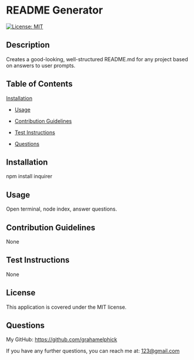 # README Generator

[![License: MIT](https://img.shields.io/badge/License-MIT-yellow.svg)](https://opensource.org/licenses/MIT)

## Description
Creates a good-looking, well-structured README.md for any project based on answers to user prompts.

## Table of Contents
[Installation](#installation)

* [Usage](#usage)

* [Contribution Guidelines](#contribution-guidelines)

* [Test Instructions](#test-instructions)

* [Questions](#questions)

## Installation
npm install inquirer

## Usage
Open terminal, node index, answer questions.

## Contribution Guidelines
None

## Test Instructions
None

## License
This application is covered under the MIT license.

## Questions
My GitHub: https://github.com/grahamelphick

If you have any further questions, you can reach me at: 123@gmail.com